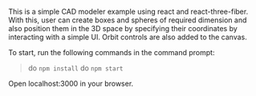 This is a simple CAD modeler example using react and react-three-fiber. With this, user can create boxes and spheres of required dimension and also position them in the 3D space by specifying their coordinates by interacting with a simple UI. Orbit controls are also added to the canvas. 

To start, run the following commands in the command prompt:
> do `npm install`
> do `npm start`

Open localhost:3000 in your browser.